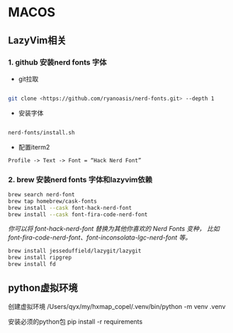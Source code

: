 # MACOS

## LazyVim相关

### 1. github 安装nerd fonts 字体

- git拉取

```bash

git clone <https://github.com/ryanoasis/nerd-fonts.git> --depth 1
```

- 安装字体

```bash

nerd-fonts/install.sh
```

- 配置iterm2

```
Profile -> Text -> Font = “Hack Nerd Font”
```

### 2. brew 安装nerd fonts 字体和lazyvim依赖

```bash
brew search nerd-font
brew tap homebrew/cask-fonts
brew install --cask font-hack-nerd-font
brew install --cask font-fira-code-nerd-font
```

*你可以将 font-hack-nerd-font 替换为其他你喜欢的 Nerd Fonts 变种，
比如 font-fira-code-nerd-font、font-inconsolata-lgc-nerd-font 等。*

```bash
brew install jesseduffield/lazygit/lazygit
brew install ripgrep
brew install fd
```

## python虚拟环境

创建虚拟环境
/Users/qyx/my/hxmap_copel/.venv/bin/python -m venv .venv

安装必须的python包
pip install -r requirements

